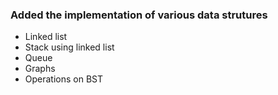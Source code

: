 ### Added the implementation of various data strutures
- Linked list
- Stack using linked list
- Queue
- Graphs
- Operations on BST

